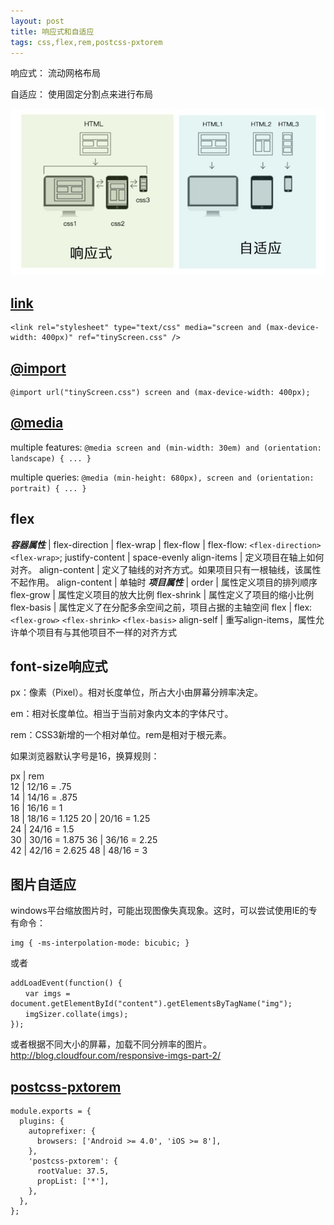 ```yaml
---
layout: post
title: 响应式和自适应
tags: css,flex,rem,postcss-pxtorem
---
```

响应式： 流动网格布局

自适应： 使用固定分割点来进行布局

![Mostly fluid](./21b19020b573ccdc38c13227f50f33b0_720w.jpg)
## [link](https://developer.mozilla.org/zh-CN/docs/Web/HTML/Element/link)
```
<link rel="stylesheet" type="text/css" media="screen and (max-device-width: 400px)" ref="tinyScreen.css" />
```

## [@import](https://developer.mozilla.org/zh-CN/docs/Web/CSS/@import)
```
@import url("tinyScreen.css") screen and (max-device-width: 400px);
```

## [@media](https://developer.mozilla.org/zh-CN/docs/Web/CSS/@media)
multiple features: `@media screen and (min-width: 30em) and (orientation: landscape) { ... }`

multiple queries: `@media (min-height: 680px), screen and (orientation: portrait) { ... }`

## flex

***容器属性*** | 
flex-direction | 
flex-wrap | 
flex-flow | flex-flow: `<flex-direction>` `<flex-wrap>`;
justify-content | space-evenly
align-items | 定义项目在轴上如何对齐。
align-content | 定义了轴线的对齐方式。如果项目只有一根轴线，该属性不起作用。
align-content | 单轴时
***项目属性*** | 
order | 属性定义项目的排列顺序
flex-grow |  属性定义项目的放大比例
flex-shrink | 属性定义了项目的缩小比例
flex-basis | 属性定义了在分配多余空间之前，项目占据的主轴空间
flex | flex: `<flex-grow>` `<flex-shrink>` `<flex-basis>`
align-self | 重写align-items，属性允许单个项目有与其他项目不一样的对齐方式


## font-size响应式
px：像素（Pixel）。相对长度单位，所占大小由屏幕分辨率决定。

em：相对长度单位。相当于当前对象内文本的字体尺寸。

rem：CSS3新增的一个相对单位。rem是相对于根元素<html>。

如果浏览器默认字号是16，换算规则： 

  px  |     rem      
  12  | 12/16 = .75   
  14  | 14/16 = .875  
  16  | 16/16 = 1     
  18  | 18/16 = 1.125 
  20  | 20/16 = 1.25  
  24  | 24/16 = 1.5   
  30  | 30/16 = 1.875 
  36  | 36/16 = 2.25  
  42  | 42/16 = 2.625 
  48  | 48/16 = 3
  
## 图片自适应
windows平台缩放图片时，可能出现图像失真现象。这时，可以尝试使用IE的专有命令：
```
img { -ms-interpolation-mode: bicubic; }
```
或者
```
addLoadEvent(function() {
　　var imgs = document.getElementById("content").getElementsByTagName("img");
　　imgSizer.collate(imgs);
});
```
或者根据不同大小的屏幕，加载不同分辨率的图片。
http://blog.cloudfour.com/responsive-imgs-part-2/

## [postcss-pxtorem](https://github.com/cuth/postcss-pxtorem)
```
module.exports = {
  plugins: {
    autoprefixer: {
      browsers: ['Android >= 4.0', 'iOS >= 8'],
    },
    'postcss-pxtorem': {
      rootValue: 37.5,
      propList: ['*'],
    },
  },
};
```
